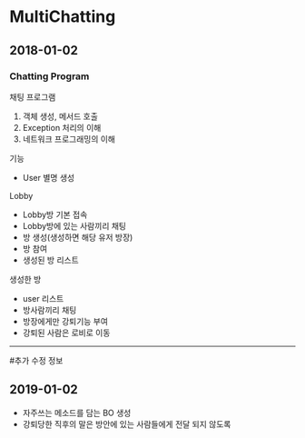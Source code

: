 # MultiChatting
## 2018-01-02
### Chatting Program

채팅 프로그램
1. 객체 생성, 메서드 호출
2. Exception 처리의 이해
3. 네트워크 프로그래밍의 이해

기능
- User 별명 생성

Lobby
- Lobby방 기본 접속
- Lobby방에 있는 사람끼리 채팅
- 방 생성(생성하면 해당 유저 방장)
- 방 참여
- 생성된 방 리스트

생성한 방
- user 리스트
- 방사람끼리 채팅
- 방장에게만 강퇴기능 부여
- 강퇴된 사람은 로비로 이동

-----------------------------------------------------------------------------
#추가 수정 정보
## 2019-01-02
- 자주쓰는 메소드를 담는 BO 생성
- 강퇴당한 직후의 말은 방안에 있는 사람들에게 전달 되지 않도록 
